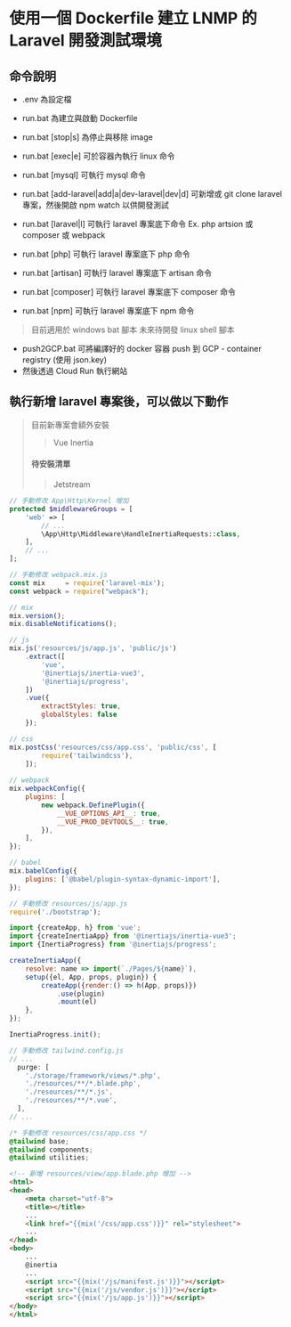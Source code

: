 # 使用一個 Dockerfile 建立 LNMP 的 Laravel 開發測試環境

## 命令說明 ##
* .env 為設定檔
* run.bat 為建立與啟動 Dockerfile
* run.bat [stop|s] 為停止與移除 image
* run.bat [exec|e] 可於容器內執行 linux 命令
* run.bat [mysql]  可執行 mysql 命令

* run.bat [add-laravel|add|a|dev-laravel|dev|d] 可新增或 git clone laravel 專案，然後開啟 npm watch 以供開發測試
* run.bat [laravel|l] 可執行 laravel 專案底下命令 Ex. php artsion 或 composer 或 webpack
* run.bat [php]       可執行 laravel 專案底下 php      命令
* run.bat [artisan]   可執行 laravel 專案底下 artisan  命令
* run.bat [composer]  可執行 laravel 專案底下 composer 命令
* run.bat [npm]       可執行 laravel 專案底下 npm      命令

>目前適用於 windows bat 腳本
>未來待開發 linux shell 腳本

* push2GCP.bat 可將編譯好的 docker 容器 push 到 GCP - container registry (使用 json.key)
* 然後透過 Cloud Run 執行網站

## 執行新增 laravel 專案後，可以做以下動作 ##
> 目前新專案會額外安裝 
>> Vue
>> Inertia
>
> #### 待安裝清單 ####
> >Jetstream

```php
// 手動修改 App\Http\Kernel 增加
protected $middlewareGroups = [
	'web' => [
	    // ...
	    \App\Http\Middleware\HandleInertiaRequests::class,
	],
	// ...
];
```

```js
// 手動修改 webpack.mix.js
const mix     = require('laravel-mix');
const webpack = require("webpack");

// mix
mix.version();
mix.disableNotifications();

// js
mix.js('resources/js/app.js', 'public/js')
    .extract([
    	'vue',
    	'@inertiajs/inertia-vue3',
		'@inertiajs/progress',
    ])
    .vue({
        extractStyles: true,
        globalStyles: false
    });

// css
mix.postCss('resources/css/app.css', 'public/css', [
        require('tailwindcss'),
    ]);
    
// webpack
mix.webpackConfig({
    plugins: [
        new webpack.DefinePlugin({
            __VUE_OPTIONS_API__: true,
            __VUE_PROD_DEVTOOLS__: true,
        }),
    ],
});

// babel
mix.babelConfig({
    plugins: ['@babel/plugin-syntax-dynamic-import'],
});
```

```js
// 手動修改 resources/js/app.js
require('./bootstrap');

import {createApp, h} from 'vue';
import {createInertiaApp} from '@inertiajs/inertia-vue3';
import {InertiaProgress} from '@inertiajs/progress';

createInertiaApp({
  	resolve: name => import(`./Pages/${name}`),
  	setup({el, App, props, plugin}) {
    	createApp({render:() => h(App, props)})
      		.use(plugin)
      		.mount(el)
  	},
});

InertiaProgress.init();
```

```js
// 手動修改 tailwind.config.js
// ...
  purge: [
    './storage/framework/views/*.php',
    './resources/**/*.blade.php',
    './resources/**/*.js',
    './resources/**/*.vue',
  ],
// ...
```

```css
/* 手動修改 resources/css/app.css */
@tailwind base;
@tailwind components;
@tailwind utilities;
```

```html
<!-- 新增 resources/view/app.blade.php 增加 -->
<html>
<head>
	<meta charset="utf-8">
	<title></title>
	...
	<link href="{{mix('/css/app.css')}}" rel="stylesheet">
	...
</head>
<body>
	...
	@inertia
	...
	<script src="{{mix('/js/manifest.js')}}"></script>
	<script src="{{mix('/js/vendor.js')}}"></script>
	<script src="{{mix('/js/app.js')}}"></script>
</body>
</html>
```